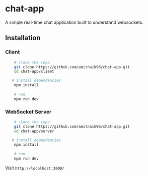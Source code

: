 # chat-app

A simple real-time chat application built to understand websockets.

## **Installation**

### **Client**
```bash
    # clone the repo
    git clone https://github.com/amitnaik96/chat-app.git
    cd chat-app/client

   # install dependencies
    npm install
    
    # run 
    npm run dev
```

### **WebSocket Server**
```bash
    # clone the repo
    git clone https://github.com/amitnaik96/chat-app.git
    cd chat-app/server

   # install dependencies
    npm install
    
    # run
    npm run dev
```
Visit `http://localhost:3000/`